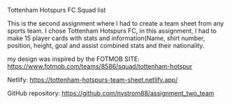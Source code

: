 Tottenham Hotspurs FC Squad list

This is the second assignment where I had to create a team sheet from any sports team. I chose Tottenham Hotspurs FC, in this assignment, I had to make 15 player cards with stats and information(Name, shirt number, position, height, goal and assist combined stats and their nationality.

my design was inspired by the FOTMOB SITE: https://www.fotmob.com/teams/8586/squad/tottenham-hotspur

Netlify: https://tottenham-hotspurs-team-sheet.netlify.app/

GitHub repository: https://github.com/nystrom88/assignment_two_team
